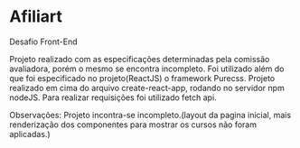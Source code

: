 # Afiliart
Desafio Front-End

Projeto realizado com as especificações determinadas pela comissão avaliadora, porém o mesmo se encontra incompleto.
Foi utilizado além do que foi especificado no projeto(ReactJS) o framework Purecss.
Projeto realizado em cima do arquivo create-react-app, rodando no servidor npm nodeJS.
Para realizar requisições foi utilizado fetch api.

Observações: Projeto incontra-se incompleto.(layout da pagina inicial, mais renderização dos componentes para mostrar os cursos não foram aplicadas.)



